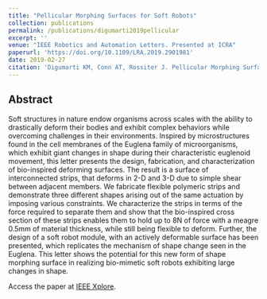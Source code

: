 ```yaml
---
title: "Pellicular Morphing Surfaces for Soft Robots"
collection: publications
permalink: /publications/digumarti2019pellicular
excerpt: ''
venue: "IEEE Robotics and Automation Letters. Presented at ICRA"
paperurl: 'https://doi.org/10.1109/LRA.2019.2901981'
date: 2019-02-27
citation: 'Digumarti KM, Conn AT, Rossiter J. Pellicular Morphing Surfaces for Soft Robots. In 2018 IEEE Robotics and Automation letters 2019 Volume 4 Issue 3 July 2019 (pp. 2304-2309). IEEE.'
---
```


## Abstract
Soft structures in nature endow organisms across scales with the ability to drastically deform their bodies and exhibit complex behaviors while overcoming challenges in their environments. Inspired by microstructures found in the cell membranes of the Euglena family of microorganisms, which exhibit giant changes in shape during their characteristic euglenoid movement, this letter presents the design, fabrication, and characterization of bio-inspired deforming surfaces. The result is a surface of interconnected strips, that deforms in 2-D and 3-D due to simple shear between adjacent members. We fabricate flexible polymeric strips and demonstrate three different shapes arising out of the same actuation by imposing various constraints. We characterize the strips in terms of the force required to separate them and show that the bio-inspired cross section of these strips enables them to hold up to 8N of force with a meagre 0.5mm of material thickness, while still being flexible to deform. Further, the design of a soft robot module, with an actively deformable surface has been presented, which replicates the mechanism of shape change seen in the Euglena. This letter shows the potential for this new form of shape morphing surface in realizing bio-mimetic soft robots exhibiting large changes in shape.

Access the paper at [IEEE Xplore](https://ieeexplore.ieee.org/abstract/document/8653848).